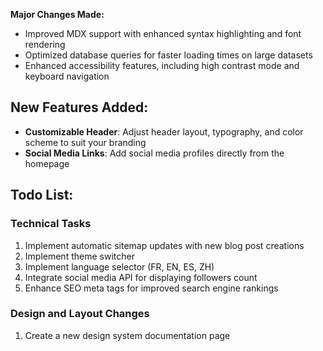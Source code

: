 **Major Changes Made:**

- Improved MDX support with enhanced syntax highlighting and font rendering
- Optimized database queries for faster loading times on large datasets
- Enhanced accessibility features, including high contrast mode and keyboard navigation

## New Features Added:

- **Customizable Header**: Adjust header layout, typography, and color scheme to suit your branding
- **Social Media Links**: Add social media profiles directly from the homepage

## Todo List:

### Technical Tasks

1. Implement automatic sitemap updates with new blog post creations
2. Implement theme switcher
3. Implement language selector (FR, EN, ES, ZH)
4. Integrate social media API for displaying followers count
5. Enhance SEO meta tags for improved search engine rankings

### Design and Layout Changes

1. Create a new design system documentation page
